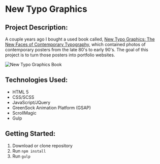 # New Typo Graphics

## Project Description:
A couple years ago I bought a used book called, [New Typo Graphics: The New Faces of Contemporary Typography](https://www.amazon.com/New-Typo-Graphics-Contemporary-Typography/dp/4938586436), which contained photos of contemporary posters from the late 80's to early 90's. The goal of this project is to turn those posters into portfolio websites. 

![New Typo Graphics Book](https://pictures.abebooks.com/isbn/9784938586430-us.jpg "New Typo Graphics: The New Faces of Contemporary Typography")

## Technologies Used:
- HTML 5
- CSS/SCSS
- JavaScript/JQuery
- GreenSock Animation Platform (GSAP)
- ScrollMagic
- Gulp

## Getting Started:
1. Download or clone repository
2. Run `npm install`
3. Run `gulp`
